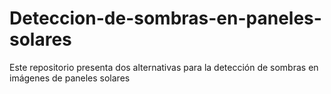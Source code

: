 # Deteccion-de-sombras-en-paneles-solares
Este repositorio presenta dos alternativas para la detección de sombras en imágenes de paneles solares
